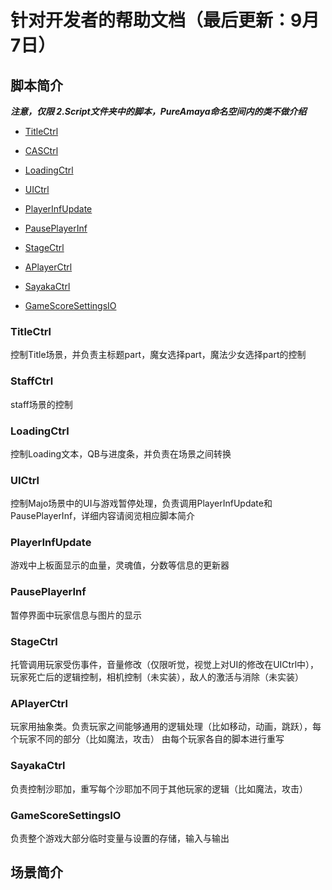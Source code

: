 # 针对开发者的帮助文档（最后更新：9月7日）

## 脚本简介

 **_注意，仅限 2.Script文件夹中的脚本，PureAmaya命名空间内的类不做介绍_** 

- [TitleCtrl](#TitleCtrl)

- [CASCtrl](#CASCtrl)

- [LoadingCtrl](#LoadingCtrl)

- [UICtrl](#UICtrl)

- [PlayerInfUpdate](#PlayerInfUpdate)

- [PausePlayerInf](#PausePlayerInf)

- [StageCtrl](#StageCtrl)

- [APlayerCtrl](#APlayerCtrl)

- [SayakaCtrl](#SayakaCtrl)

- [GameScoreSettingsIO](#GameScoreSettingsIO)


### TitleCtrl

控制Title场景，并负责主标题part，魔女选择part，魔法少女选择part的控制

### StaffCtrl

staff场景的控制


### LoadingCtrl

控制Loading文本，QB与进度条，并负责在场景之间转换

### UICtrl

控制Majo场景中的UI与游戏暂停处理，负责调用PlayerInfUpdate和PausePlayerInf，详细内容请阅览相应脚本简介

### PlayerInfUpdate

游戏中上板面显示的血量，灵魂值，分数等信息的更新器

### PausePlayerInf

暂停界面中玩家信息与图片的显示

### StageCtrl

托管调用玩家受伤事件，音量修改（仅限听觉，视觉上对UI的修改在UICtrl中），玩家死亡后的逻辑控制，相机控制（未实装），敌人的激活与消除（未实装）

### APlayerCtrl

玩家用抽象类。负责玩家之间能够通用的逻辑处理（比如移动，动画，跳跃），每个玩家不同的部分（比如魔法，攻击）
由每个玩家各自的脚本进行重写

### SayakaCtrl

负责控制沙耶加，重写每个沙耶加不同于其他玩家的逻辑（比如魔法，攻击）

### GameScoreSettingsIO

负责整个游戏大部分临时变量与设置的存储，输入与输出

## 场景简介





